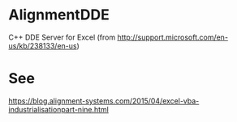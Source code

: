 # AlignmentDDE
C++ DDE Server for Excel (from http://support.microsoft.com/en-us/kb/238133/en-us)

# See 
https://blog.alignment-systems.com/2015/04/excel-vba-industrialisationpart-nine.html
